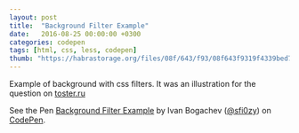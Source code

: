 ```yaml
---
layout: post
title:  "Background Filter Example"
date:   2016-08-25 00:00:00 +0300
categories: codepen
tags: [html, css, less, codepen]
thumb: "https://habrastorage.org/files/08f/643/f93/08f643f9319f4339bed7eb2f499722d1.png"
---
```


Example of background with css filters. It was an illustration for the question on [toster.ru][question-on-toster]

<p data-height="406" data-theme-id="light" data-slug-hash="oLApVZ" data-default-tab="result" data-user="sfi0zy" data-embed-version="2" class="codepen">See the Pen <a href="http://codepen.io/sfi0zy/pen/oLApVZ/">Background Filter Example</a> by Ivan Bogachev (<a href="http://codepen.io/sfi0zy">@sfi0zy</a>) on <a href="http://codepen.io">CodePen</a>.</p>
<script async src="//assets.codepen.io/assets/embed/ei.js"></script>

[question-on-toster]: https://toster.ru/q/348108